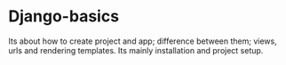 # Django-basics
Its about how to create project and app; difference between them; views, urls and rendering templates. Its mainly installation and project setup.
